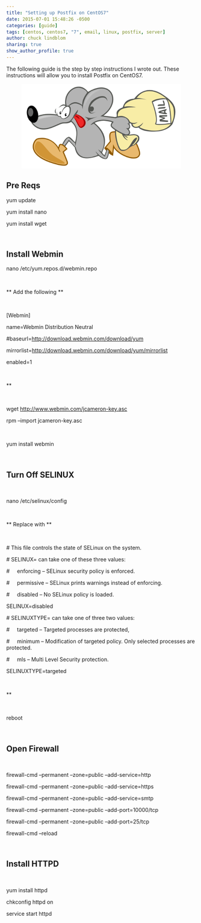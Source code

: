 ```yaml
---
title: "Setting up Postfix on CentOS7"
date: 2015-07-01 15:48:26 -0500
categories: [guide]
tags: [centos, centos7, "7", email, linux, postfix, server]
author: chuck lindblom
sharing: true
show_author_profile: true
---
```

The following guide is the step by step instructions I wrote out. These instructions will allow you to install Postfix on CentOS7.

<figure>
	<a href="/images/postfix.png"><img src="images/postfix.png" alt=""></a>
</figure>

## **Pre Reqs**

yum update

yum install nano

yum install wget

&nbsp;

## **Install Webmin**
<!--more-->
nano /etc/yum.repos.d/webmin.repo

&nbsp;

\*\* Add the following \*\*

&nbsp;

[Webmin]

name=Webmin Distribution Neutral

#baseurl=http://download.webmin.com/download/yum

mirrorlist=http://download.webmin.com/download/yum/mirrorlist

enabled=1

&nbsp;

**

&nbsp;

wget http://www.webmin.com/jcameron-key.asc

rpm &#8211;import jcameron-key.asc

&nbsp;

yum install webmin

&nbsp;

## **Turn Off SELINUX**

&nbsp;

nano /etc/selinux/config

&nbsp;

\*\* Replace with \*\*

&nbsp;

\# This file controls the state of SELinux on the system.

\# SELINUX= can take one of these three values:

\#     enforcing &#8211; SELinux security policy is enforced.

\#     permissive &#8211; SELinux prints warnings instead of enforcing.

\#     disabled &#8211; No SELinux policy is loaded.

SELINUX=disabled

\# SELINUXTYPE= can take one of three two values:

\#     targeted &#8211; Targeted processes are protected,

\#     minimum &#8211; Modification of targeted policy. Only selected processes are protected.

\#     mls &#8211; Multi Level Security protection.

SELINUXTYPE=targeted

&nbsp;

**

&nbsp;

reboot

&nbsp;

## **Open Firewall**

&nbsp;

firewall-cmd &#8211;permanent &#8211;zone=public &#8211;add-service=http

firewall-cmd &#8211;permanent &#8211;zone=public &#8211;add-service=https

firewall-cmd &#8211;permanent &#8211;zone=public &#8211;add-service=smtp

firewall-cmd &#8211;permanent &#8211;zone=public &#8211;add-port=10000/tcp

firewall-cmd &#8211;permanent &#8211;zone=public &#8211;add-port=25/tcp

firewall-cmd &#8211;reload

&nbsp;

## **Install HTTPD**

&nbsp;

yum install httpd

chkconfig httpd on

service start httpd

